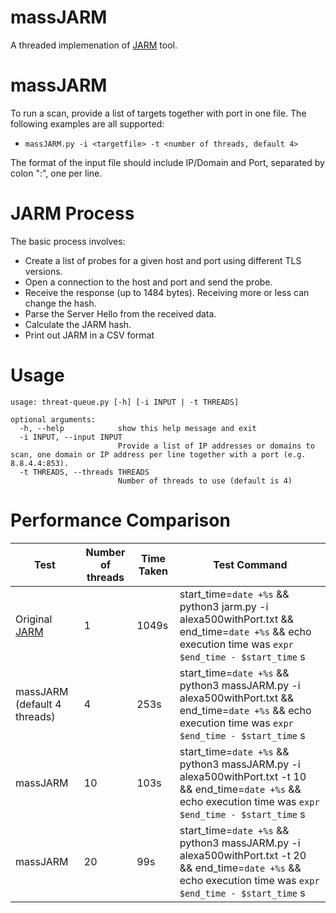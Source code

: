 # massJARM
 
A threaded implemenation of [JARM](https://github.com/salesforce/jarm) tool.

# massJARM

To run a scan, provide a list of targets together with port in one file. The following examples are all supported:

* `massJARM.py -i <targetfile> -t <number of threads, default 4>`

The format of the input file should include IP/Domain and Port, separated by colon ":", one per line.

# JARM Process

The basic process involves:

* Create a list of probes for a given host and port using different TLS versions. 
* Open a connection to the host and port and send the probe. 
* Receive the response (up to 1484 bytes). Receiving more or less can change the hash.
* Parse the Server Hello from the received data.
* Calculate the JARM hash.
* Print out JARM in a CSV format

# Usage
```
usage: threat-queue.py [-h] [-i INPUT | -t THREADS]

optional arguments:
  -h, --help            show this help message and exit
  -i INPUT, --input INPUT
                        Provide a list of IP addresses or domains to scan, one domain or IP address per line together with a port (e.g. 8.8.4.4:853).
  -t THREADS, --threads THREADS
                        Number of threads to use (default is 4)
```

# Performance Comparison

| Test | Number of threads | Time Taken | Test Command | 
| ------------- | ------------- | ------------- | ------------- |
| Original [JARM](https://github.com/salesforce/jarm) | 1 | 1049s | start_time=`date +%s` && python3 jarm.py -i alexa500withPort.txt  && end_time=`date +%s` && echo execution time was `expr $end_time - $start_time` s | 
| massJARM (default 4 threads)| 4 | 253s | start_time=`date +%s` && python3 massJARM.py -i alexa500withPort.txt && end_time=`date +%s` && echo execution time was `expr $end_time - $start_time` s| 
| massJARM | 10 | 103s | start_time=`date +%s` && python3 massJARM.py -i alexa500withPort.txt -t 10 && end_time=`date +%s` && echo execution time was `expr $end_time - $start_time` s |  
| massJARM | 20 | 99s | start_time=`date +%s` && python3 massJARM.py -i alexa500withPort.txt -t 20 && end_time=`date +%s` && echo execution time was `expr $end_time - $start_time` s | 
